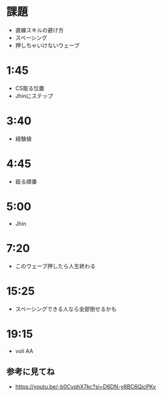 # 課題
- 直線スキルの避け方
- スペーシング
- 押しちゃいけないウェーブ
# 1:45
- CS取る位置
- Jhinにステップ
# 3:40 
- 経験値
# 4:45
- 殴る順番
# 5:00
- Jhin
# 7:20
- このウェーブ押したら人生終わる
# 15:25
- スペーシングできる人なら全部倒せるかも
# 19:15 
- voli AA
## 参考に見てね
- https://youtu.be/-b0CvqhX7kc?si=D6DN-y8BC6QicPKv
